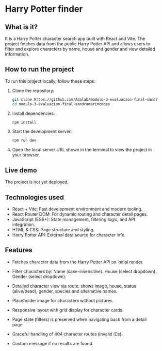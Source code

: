 # Harry Potter finder

## What is it?

It is a Harry Potter character search app built with React and Vite. The project fetches data from the public Harry Potter API and allows users to filter and explore characters by name, house and gender and view detailed information.

## How to run the project

To run this project locally, follow these steps:

1. Clone the repository:
   ```bash
   git clone https://github.com/Adalab/modulo-3-evaluacion-final-sandramarincodes.git
   cd modulo-3-evaluacion-final-sandramarincodes
   ```
2. Install dependencies:
   ```bash
   npm install
   ```
3. Start the development server:
   ```bash
   npm run dev
   ```
4. Open the local server URL shown in the terminal to view the project in your browser.

## Live demo

The project is not yet deployed.

## Technologies used

- React + Vite: Fast development environment and modern tooling.
- React Router DOM: For dynamic routing and character detail pages.
- JavaScript (ES6+): State management, filtering logic, and API integration.
- HTML & CSS: Page structure and styling.
- Harry Potter API: External data source for character info.

## Features

- Fetches character data from the Harry Potter API on initial render.
- Filter characters by:
  Name (case-insensitive).
  House (select dropdown).
  Gender (select dropdown).

- Detailed character view via route: shows image, house, status (alive/dead), gender, species and alternative names.
- Placeholder image for characters without pictures.
- Responsive layout with grid display for character cards.
- Page state (filters) is preserved when navigating back from a detail page.
- Graceful handling of 404 character routes (invalid IDs).
- Custom message if no results are found.

